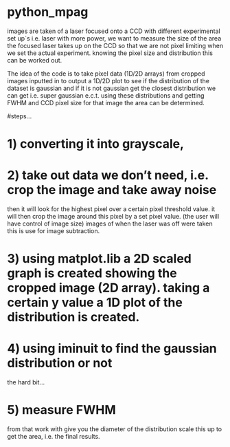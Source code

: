 # python_mpag
images are taken of a  laser focused onto a CCD with different experimental set up`s i.e. laser with more power, we want to measure the size of the area the focused laser takes up on the CCD so that we are not pixel limiting when we set the actual experiment. knowing the pixel size and distribution this can be worked out.  



The idea of the code is to take pixel data (1D/2D arrays) from cropped images inputted in to output a 1D/2D plot to see if the distribution of the dataset is gaussian and if it is not gaussian get the closest distribution we can get i.e. super gaussian e.c.t.  using these distributions and getting FWHM and CCD pixel size for that image the area can be determined. 

#steps...

# 1) converting it into grayscale, 

# 2) take out data we don’t need, i.e. crop the image and take away noise 
then it will look for the highest pixel over a certain pixel threshold  value. it will then crop the image around this pixel by a set pixel value. (the user will have control of image size) 
images of when the laser was off were taken this is use for image subtraction. 

# 3) using matplot.lib a 2D scaled graph is created showing the cropped image (2D array). taking a certain y value a 1D plot of the distribution is created. 

# 4) using iminuit to find the gaussian distribution or not 
the hard bit...

# 5) measure FWHM 
from that work with give you the diameter of the distribution scale this up to get the area, i.e. the final results.
